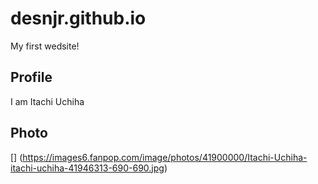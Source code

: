 # desnjr.github.io

My first wedsite!

## Profile

I am Itachi Uchiha

## Photo

[] (https://images6.fanpop.com/image/photos/41900000/Itachi-Uchiha-itachi-uchiha-41946313-690-690.jpg)
